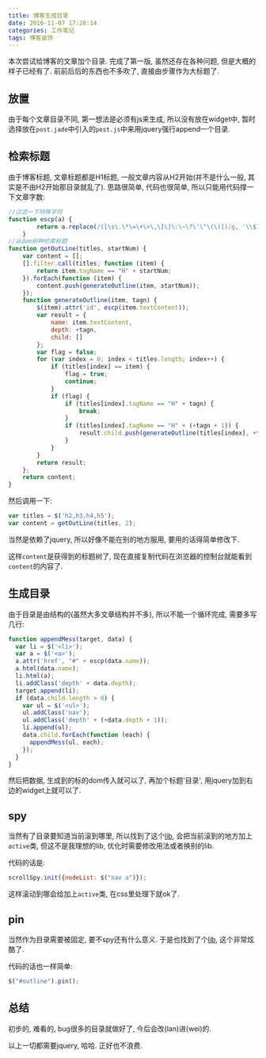 ```yaml
---
title: 博客生成目录
date: 2016-11-07 17:28:14
categories: 工作笔记
tags: 博客装饰
---
```

本次尝试给博客的文章加个目录. 完成了第一版, 虽然还存在各种问题, 但是大概的样子已经有了.
前前后后的东西也不多吹了, 直接由步骤作为大标题了.
<!--more-->

## 放置

由于每个文章目录不同, 第一想法是必须有js来生成, 所以没有放在widget中, 暂时选择放在`post.jade`中引入的`post.js`中来用jquery强行append一个目录.

## 检索标题

由于博客标题, 文章标题都是H1标题, 一般文章内容从H2开始(并不是什么一般, 其实是不由H2开始那目录就乱了).
思路很简单, 代码也很简单, 所以只能用代码撑一下文章字数:
```js
//过滤一下特殊字符
function escp(a) {
        return a.replace(/([\s\.\*\=\+\>\,\[\]\:\~\?\'\"\(\)])/g, '\\$1');
    }
//从dom树种检索标题
function getOutLine(titles, startNum) {
    var content = [];
    [].filter.call(titles, function (item) {
        return item.tagName == "H" + startNum;
    }).forEach(function (item) {
        content.push(generateOutline(item, startNum));
    });
    function generateOutline(item, tagn) {
        $(item).attr('id', escp(item.textContent));
        var result = {
            name: item.textContent,
            depth: +tagn,
            child: []
        };
        var flag = false;
        for (var index = 0; index < titles.length; index++) {
            if (titles[index] == item) {
                flag = true;
                continue;
            }
            if (flag) {
                if (titles[index].tagName == "H" + tagn) {
                    break;
                }
                if (titles[index].tagName == "H" + (+tagn + 1)) {
                    result.child.push(generateOutline(titles[index], +tagn + 1));
                }
            }
        }
        return result;
    };
    return content;
}
```
然后调用一下:

```js
var titles = $('h2,h3,h4,h5');
var content = getOutLine(titles, 2);
```

当然是依赖了jquery, 所以好像不能在别的地方服用, 要用的话得简单修改下.

这样`content`是获得到的标题树了, 现在直接复制代码在浏览器的控制台就能看到`content`的内容了.

## 生成目录

由于目录是由结构的(虽然大多文章结构并不多), 所以不能一个循环完成, 需要多写几行: 

```js
function appendMess(target, data) {
  var li = $('<li>');
  var a = $('<a>');
  a.attr('href', "#" + escp(data.name));
  a.html(data.name);
  li.html(a);
  li.addClass('depth' + data.depth);
  target.append(li);
  if (data.child.length > 0) {
    var ul = $('<ul>');
    ul.addClass('nav');
    ul.addClass('depth' + (+data.depth + 1));
    li.append(ul);
    data.child.forEach(function (each) {
      appendMess(ul, each);
    });
  }
}
```

然后把数据, 生成到的标的dom传入就可以了, 再加个标题'目录', 用jquery加到右边的widget上就可以了.

## spy

当然有了目录要知道当前滚到哪里, 所以找到了这个[lib](https://github.com/forsigner/scroll-spy), 会把当前滚到的地方加上`active`类, 但这不是我理想的lib, 优化时需要修改用法或者换别的lib.

代码的话是:

```js
scrollSpy.init({nodeList: $("nav a")});
```

这样滚动到哪会给加上`active`类, 在css里处理下就ok了.

## pin

当然作为目录需要被固定, 要不spy还有什么意义. 于是也找到了个[lib](https://github.com/webpop/jquery.pin), 这个非常炫酷了. 

代码的话也一样简单:

```js
$("#outline").pin();
```



## 总结

初步的, 难看的, bug很多的目录就做好了, 今后会改(lan)进(wei)的.

以上一切都需要jquery, 哈哈. 正好也不浪费.